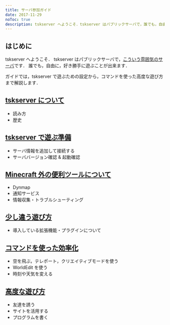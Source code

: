 ```yaml
---
title: サーバ参加ガイド
date: 2017-11-29
noToc: true
description: tskserver へようこそ．tskserver はパブリックサーバで，誰でも，自由に，好き勝手に遊ぶことが出来ます．このサーバはサバイバル要素に加え，クリエイティブモードも開放して建築に専念できる環境も用意していて，出来るだけ惰性でやる作業を減らすように運営する方針です．
---
```


## はじめに
tskserver へようこそ．
tskserver はパブリックサーバで，[こういう雰囲気のサーバ](/galleries)です．
誰でも，自由に，好き勝手に遊ぶことが出来ます．

ガイドでは，tskserver で遊ぶための設定から，コマンドを使った高度な遊び方まで解説します．

## [tskserver について](/introduction/about)
  * 読み方
  * 歴史

## [tskserver で遊ぶ準備](/introduction/prepare)
  * サーバ情報を追加して接続する
  * サーババージョン確認 & 起動確認

## [Minecraft 外の便利ツールについて](/introduction/tools)
  * Dynmap
  * 通知サービス
  * 情報収集・トラブルシューティング

## [少し違う遊び方](/introduction/plugins)
  * 導入している拡張機能・プラグインについて

## [コマンドを使った効率化](/introduction/commands)
  * 空を飛ぶ，テレポート，クリエイティブモードを使う
  * WorldEdit を使う
  * 時刻や天気を変える

## [高度な遊び方](/introduction/advanced)
  * 友達を誘う
  * サイトを活用する
  * プログラムを書く


